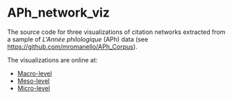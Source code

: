 APh_network_viz
===============

The source code for three visualizations of citation networks extracted from a sample of *L'Année philologique* (APh) data (see <https://github.com/mromanello/APh_Corpus>). 

The visualizations are online at:

* [Macro-level](phd.mr56k.info/data/viz/macro.html)
* [Meso-level](phd.mr56k.info/data/viz/meso.html)
* [Micro-level](phd.mr56k.info/data/viz/micro.html)